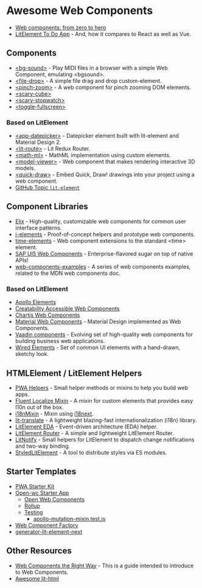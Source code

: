# Awesome Web Components

- [Web components: from zero to hero](https://github.com/thepassle/webcomponents-from-zero-to-hero)
- [LitElement To Do App](https://medium.com/@westbrook/litelement-to-do-app-1e08a31707a4) - And, how it compares to React as well as Vue.

## Components

- [\<bg-sound\>](https://github.com/feross/bg-sound) - Play MIDI files in a browser with a simple Web Component, emulating \<bgsound\>.
- [\<file-drop\>](https://github.com/GoogleChromeLabs/file-drop) - A simple file drag and drop custom-element.
- [\<pinch-zoom\>](https://github.com/GoogleChromeLabs/pinch-zoom) - A web component for pinch zooming DOM elements.
- [\<scary-cube\>](https://github.com/Scarygami/scary-cube)
- [\<scary-stopwatch\>](https://github.com/Scarygami/scary-stopwatch)
- [\<toggle-fullscreen\>](https://github.com/GoogleChromeLabs/web-a-skeb/blob/master/src/toggle-fullscreen.js)

### Based on LitElement

- [\<app-datepicker\>](https://github.com/motss/app-datepicker) - Datepicker element built with lit-element and Material Design 2.
- [\<lit-route\>](https://github.com/fernandopasik/lit-redux-router) - Lit Redux Router.
- [\<math-ml\>](https://github.com/pshihn/math-ml) - MathML implementation using custom elements.
- [\<model-viewer\>](https://github.com/GoogleWebComponents/model-viewer) - Web component that makes rendering interactive 3D models.
- [\<quick-draw\>](https://github.com/googlecreativelab/quickdraw-component) - Embed Quick, Draw! drawings into your project using a web component.
- [GitHub Topic `lit-element`](https://github.com/topics/lit-element)

## Component Libraries

- [Elix](https://github.com/elix/elix) - High-quality, customizable web components for common user interface patterns.
- [j-elements](https://github.com/jouni/j-elements) - Proof-of-concept helpers and prototype web components.
- [time-elements](https://github.com/github/time-elements) - Web component extensions to the standard \<time\> element.
- [SAP UI5 Web Components](https://github.com/SAP/ui5-webcomponents) - Enterprise-flavored sugar on top of native APIs!
- [web-components-examples](https://github.com/mdn/web-components-examples) - A series of web components examples, related to the MDN web components doc.

### Based on LitElement

- [Apollo Elements](https://github.com/apollo-elements/apollo-elements)
- [Creatability Accessible Web Components](https://github.com/googlecreativelab/creatability-components)
- [Chartjs Web Components](https://github.com/fsx950223/chartjs-web-components)
- [Material Web Components](https://github.com/material-components/material-components-web-components) - Material Design implemented as Web Components.
- [Vaadin components](https://github.com/vaadin/vaadin) - Evolving set of high-quality web components for building business web applications.
- [Wired Elements](https://github.com/wiredjs/wired-elements) - Set of common UI elements with a hand-drawn, sketchy look.

## HTMLElement / LitElement Helpers

- [PWA Helpers](https://github.com/Polymer/pwa-helpers) - Small helper methods or mixins to help you build web apps.
- [Fluent Localize Mixin](https://github.com/Dabolus/fluent-localize-mixin) - A mixin for custom elements that provides easy l10n out of the box.
- [i18nMixin](https://github.com/hamedasemi/lit-element-i18n) - Mixin using [i18next](https://github.com/i18next/i18next).
- [lit-translate](https://github.com/andreasbm/lit-translate) - A lightweight blazing-fast internationalization (i18n) library.
- [LitElement EDA](https://github.com/hamedasemi/lit-element-eda) - Event-driven architecture (EDA) helper.
- [LitElement Router](https://github.com/hamedasemi/lit-element-router) - A simple and lightweight LitElement Router.
- [LitNotify](https://github.com/morbidick/lit-element-notify) - Small helpers for LitElement to dispatch change notifications and two-way binding.
- [StyledLitElement](https://github.com/lit-styles/lit-styles) - A tool to distribute styles via ES modules.

## Starter Templates

- [PWA Starter Kit](https://github.com/Polymer/pwa-starter-kit)
- [Open-wc Starter App](https://github.com/open-wc/open-wc-starter-app)
  - [Open Web Components](https://github.com/open-wc/open-wc)
  - [Rollup](https://github.com/open-wc/open-wc/tree/master/packages/building-rollup)
  - [Testing](https://github.com/open-wc/open-wc/tree/master/packages/testing)
    - [apollo-mutation-mixin.test.js](https://github.com/apollo-elements/apollo-elements/blob/master/packages/mixins/apollo-mutation-mixin.test.js)
- [Web Component Factory](https://github.com/elmsln/wcfactory)
- [generator-lit-element-next](https://github.com/motss/generator-lit-element-next)

## Other Resources

- [Web Components the Right Way](https://github.com/mateusortiz/webcomponents-the-right-way) - This is a guide intended to introduce to Web Components.
- [Awesome lit-html](https://github.com/web-padawan/awesome-lit-html)

